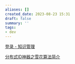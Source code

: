 ```yaml
---
aliases: []
created_date: 2023-08-23 15:31
draft: false
summary: ''
tags:
- dev
---
```


[登录 - 知识管理](https://kms.fineres.com/pages/viewpage.action?pageId=136709437)

[分布式ID神器之雪花算法简介](https://zhuanlan.zhihu.com/p/85837641)
